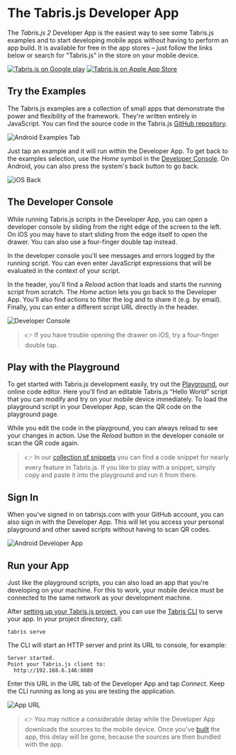 ---
---
# The Tabris.js Developer App

The *Tabris.js 2* Developer App is the easiest way to see some Tabris.js examples and to start developing mobile apps without having to perform an app build.
It is available for free in the app stores – just follow the links below or search for "Tabris.js" in the store on your mobile device.

[![Tabris.js on Google play](https://tabrisjs.com/assets/img/playstore-badge.png)](https://play.google.com/store/apps/details?id=com.eclipsesource.tabrisjs2)
[![Tabris.js on Apple App Store](https://tabrisjs.com/assets/img/appstore-badge.png)](https://itunes.apple.com/us/app/tabris.js-2/id1166468326?mt=8)

## Try the Examples

The Tabris.js examples are a collection of small apps that demonstrate the power and flexibility of the framework.
They're written entirely in JavaScript.
You can find the source code in the Tabris.js [GitHub repository](https://github.com/eclipsesource/tabris-js/tree/master/examples).

![Android Examples Tab](img/examples.png)

Just tap an example and it will run within the Developer App.
To get back to the examples selection, use the *Home* symbol in the [Developer Console](#the-developer-console).
On Android, you can also press the system's back button to go back.

![iOS Back](img/back-ios.png)

## The Developer Console

While running Tabris.js scripts in the Developer App, you can open a developer console by sliding from the right edge of the screen to the left.
On iOS you may have to start sliding from the edge itself to open the drawer. You can also use a four-finger double tap instead.

In the developer console you'll see messages and errors logged by the running script.
You can even enter JavaScript expressions that will be evaluated in the context of your script.

In the header, you'll find a *Reload* action that loads and starts the running script from scratch.
The *Home* action lets you go back to the Developer App.
You'll also find actions to filter the log and to share it (e.g. by email).
Finally, you can enter a different script URL directly in the header.

![Developer Console](img/console-android.png)

> :point_right: If you have trouble opening the drawer on iOS, try a four-finger double tap.

## Play with the Playground

To get started with Tabris.js development easily, try out the [Playground](https://tabrisjs.com/playground), our online code editor.
Here you'll find an editable Tabris.js “Hello World” script that you can modify and try on your mobile device immediately.
To load the playground script in your Developer App, scan the QR code on the playground page.

While you edit the code in the playground, you can always reload to see your changes in action.
Use the *Reload* button in the developer console or scan the QR code again.

> :point_right: In our [collection of snippets](https://github.com/eclipsesource/tabris-js/tree/master/snippets) you can find a code snippet for nearly every feature in Tabris.js.
If you like to play with a snippet, simply copy and paste it into the playground and run it from there.

## Sign In

When you've signed in on tabrisjs.com with your GitHub account, you can also sign in with the Developer App.
This will let you access your personal playground and other saved scripts without having to scan QR codes.

![Android Developer App](img/welcome-screen.png)

## Run your App

Just like the playground scripts, you can also load an app that you're developing on your machine.
For this to work, your mobile device must be connected to the same network as your development machine.

After [setting up your Tabris.js project](getting-started.md), you can use the [Tabris CLI](https://www.npmjs.com/package/tabris-cli) to serve your app.
In your project directory, call:

    tabris serve

The CLI will start an HTTP server and print its URL to console, for example:

    Server started.
    Point your Tabris.js client to:
      http://192.168.6.146:8080

Enter this URL in the URL tab of the Developer App and tap *Connect*.
Keep the CLI running as long as you are testing the application.

![App URL](img/app-url.png)

> :point_right: You may notice a considerable delay while the Developer App downloads the sources to the mobile device. Once you've [built](#publishing-your-app) the app, this delay will be gone, because the sources are then bundled with the app.
